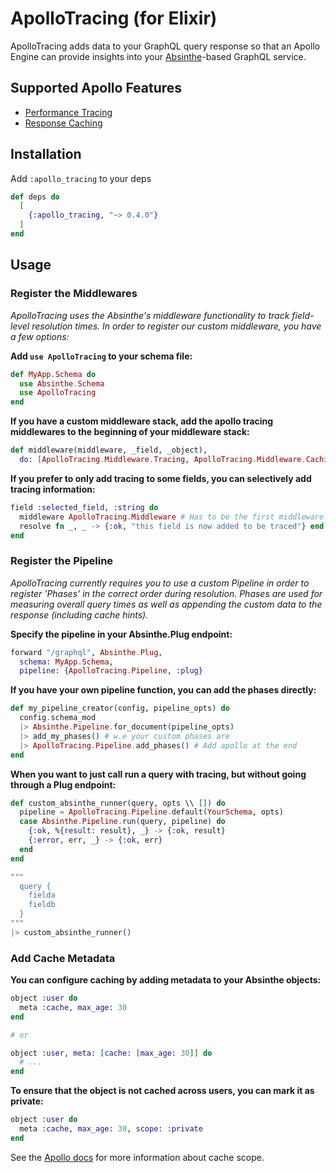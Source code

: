 # ApolloTracing (for Elixir)

ApolloTracing adds data to your GraphQL query response so that an Apollo Engine can provide insights into your [Absinthe](http://absinthe-graphql.org)-based GraphQL service.

## Supported Apollo Features

- [Performance Tracing](https://www.apollographql.com/docs/platform/performance/#traces)
- [Response Caching](https://www.apollographql.com/docs/references/engine-proxy/#2-add-cache-hints-to-your-responses)

## Installation

Add `:apollo_tracing` to your deps
```elixir
def deps do
  [
    {:apollo_tracing, "~> 0.4.0"}
  ]
end
```

## Usage

### Register the Middlewares

*ApolloTracing uses the Absinthe's middleware functionality to track field-level resolution times. In order to register our custom middleware, you have a few options:*

**Add `use ApolloTracing` to your schema file:**

```elixir
def MyApp.Schema do
  use Absinthe.Schema
  use ApolloTracing
end
```

**If you have a custom middleware stack, add the apollo tracing middlewares to the beginning of your middleware stack:**

```elixir
def middleware(middleware, _field, _object),
  do: [ApolloTracing.Middleware.Tracing, ApolloTracing.Middleware.Caching] ++ [...your other middlewares]
```

**If you prefer to only add tracing to some fields, you can selectively add tracing information:**

```elixir
field :selected_field, :string do
  middleware ApolloTracing.Middleware # Has to be the first middleware
  resolve fn _, _ -> {:ok, "this field is now added to be traced"} end
end
```

### Register the Pipeline

*ApolloTracing currently requires you to use a custom Pipeline in order to register 'Phases' in the correct order during resolution. Phases are used for measuring overall query times as well as appending the custom data to the response (including cache hints).*

**Specify the pipeline in your Absinthe.Plug endpoint:**

```elixir
forward "/graphql", Absinthe.Plug,
  schema: MyApp.Schema,
  pipeline: {ApolloTracing.Pipeline, :plug}
```

**If you have your own pipeline function, you can add the phases directly:**

```elixir
def my_pipeline_creator(config, pipeline_opts) do
  config.schema_mod
  |> Absinthe.Pipeline.for_document(pipeline_opts)
  |> add_my_phases() # w.e your custom phases are
  |> ApolloTracing.Pipeline.add_phases() # Add apollo at the end
end
```

**When you want to just call run a query with tracing, but without going through a Plug endpoint:**

```elixir
def custom_absinthe_runner(query, opts \\ []) do
  pipeline = ApolloTracing.Pipeline.default(YourSchema, opts)
  case Absinthe.Pipeline.run(query, pipeline) do
    {:ok, %{result: result}, _} -> {:ok, result}
    {:error, err, _} -> {:ok, err}
  end
end

"""
  query {
    fielda
    fieldb
  }
"""
|> custom_absinthe_runner()
```

### Add Cache Metadata

**You can configure caching by adding metadata to your Absinthe objects:**

```elixir
object :user do
  meta :cache, max_age: 30
end

# or

object :user, meta: [cache: [max_age: 30]] do
  # ...
end
```

**To ensure that the object is not cached across users, you can mark it as private:**

```elixir
object :user do
  meta :cache, max_age: 30, scope: :private
end
```

See the [Apollo docs](https://www.apollographql.com/docs/apollo-server/features/caching/#defining-cache-hints) for more information about cache scope.
